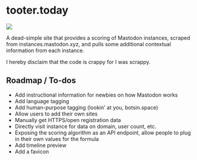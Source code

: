 # tooter.today

![](http://i.imgur.com/y5uCm4O.png)

A dead-simple site that provides a scoring of Mastodon instances, scraped from instances.mastodon.xyz, and pulls some additional contextual information from each instance.

I hereby disclaim that the code is crappy for I was scrappy.

## Roadmap / To-dos

- Add instructional information for newbies on how Mastodon works
- Add language tagging
- Add human-purpose tagging (lookin' at you, botsin.space)
- Allow users to add their own sites
- Manually get HTTPS/open registration data
- Directly visit instance for data on domain, user count, etc.
- Exposing the scoring algorithm as an API endpoint, allow people to plug in their own values for the formula
- Add timeline preview
- Add a favicon